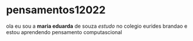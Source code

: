# pensamentos12022
ola 
eu sou a **maria eduarda** de souza
*estudo* no colegio eurides brandao 
e estou aprendendo pensamento computascional
